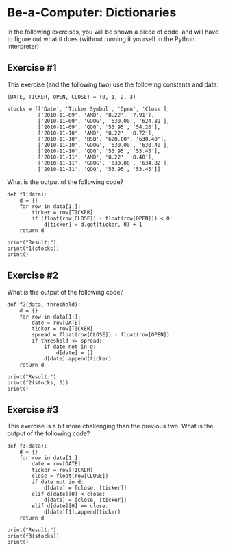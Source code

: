 # Be-a-Computer: Dictionaries

In the following exercises, you will be shown a piece of code, and will have to figure out what it does (without running it yourself in the Python interpreter)


## Exercise #1

This exercise (and the following two) use the following constants and data:

    (DATE, TICKER, OPEN, CLOSE) = (0, 1, 2, 3)

    stocks = [['Date', 'Ticker Symbol', 'Open', 'Close'],
              ['2010-11-09', 'AMD', '8.22', '7.91'],
              ['2010-11-09', 'GOOG', '630.00', '624.82'],
              ['2010-11-09', 'QQQ', '53.95', '54.26'],
              ['2010-11-10', 'AMD', '8.22', '8.72'],
              ['2010-11-10', 'BSB', '620.00', '630.40'],
              ['2010-11-10', 'GOOG', '630.00', '630.40'],
              ['2010-11-10', 'QQQ', '53.95', '53.45'],
              ['2010-11-11', 'AMD', '8.22', '8.40'],
              ['2010-11-11', 'GOOG', '630.00', '634.82'],
              ['2010-11-11', 'QQQ', '53.95', '53.45']]

What is the output of the following code?

    def f1(data):
        d = {}
        for row in data[1:]:
            ticker = row[TICKER]
            if (float(row[CLOSE]) - float(row[OPEN])) < 0:
                d[ticker] = d.get(ticker, 0) + 1
        return d

    print("Result:")
    print(f1(stocks))
    print()

## Exercise #2

What is the output of the following code?

    def f2(data, threshold):
        d = {}
        for row in data[1:]:
            date = row[DATE]
            ticker = row[TICKER]
            spread = float(row[CLOSE]) - float(row[OPEN])
            if threshold <= spread:
                if date not in d:
                    d[date] = []
                d[date].append(ticker)
        return d

    print("Result:")
    print(f2(stocks, 0))
    print()

## Exercise #3

This exercise is a bit more challenging than the previous two. What is the output of the following code?

    def f3(data):
        d = {}
        for row in data[1:]:
            date = row[DATE]
            ticker = row[TICKER]
            close = float(row[CLOSE])
            if date not in d:
                d[date] = [close, [ticker]]
            elif d[date][0] < close:
                d[date] = [close, [ticker]]
            elif d[date][0] == close:
                d[date][1].append(ticker)
        return d

    print("Result:")
    print(f3(stocks))
    print()

